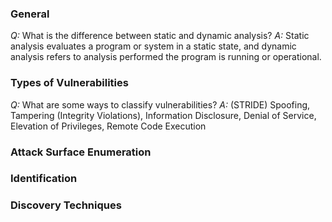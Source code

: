 ### General
*Q:* What is the difference between static and dynamic analysis?
*A:* Static analysis evaluates a program or system in a static state, and dynamic analysis refers to analysis performed the program is running or operational.

### Types of Vulnerabilities
*Q:* What are some ways to classify vulnerabilities?
*A:* (STRIDE) Spoofing, Tampering (Integrity Violations), Information Disclosure, Denial of Service, Elevation of Privileges, Remote Code Execution 

### Attack Surface Enumeration

### Identification

### Discovery Techniques